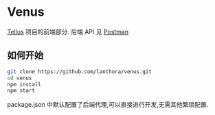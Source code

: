 # Venus

[Tellus](https://github.com/lanthora/tellus/wiki) 项目的前端部分.
后端 API 见 [Postman](https://www.postman.com/lanthora/workspace/uranus/collection/22922340-e3057f0a-a9a0-45ae-8f40-58386e73630c)

## 如何开始

```bash
git clone https://github.com/lanthora/venus.git
cd venus
npm install
npm start
```

package.json 中默认配置了后端代理,可以直接进行开发,无需其他繁琐配置.

